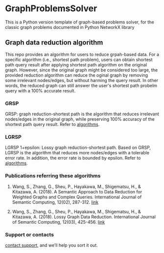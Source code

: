 # GraphProblemsSolver
This is a Python version template of graph-based problems solver, for the classic graph problems documented in Python NetworkX library


## Graph data reduction algorithm

This repo provides an algorithm for users to reduce grpah-based data. For a specific algorithm (i.e., shortest path problem), users can obtain shortest path query result after applying shortest path algorithm on the original graph. However, since the original graph might be considered too large, the provided reduction algorithm can reduce the oginal graph by removing some irrelevant nodes/edges, but without harming the query result. In other words, the reduced graph can still answer the user's shortest path probelm query with a 100% accurate result.

### GRSP

GRSP: graph reduction-shortest path is the algorithm that reduces irrelevant nodes/edges in the original graph, while preserving 100% accuracy of the shortest path query result.
Refer to [algorithms](https://github.com/ahsien0000/GraphReduction_ShortestPath/tree/master/src/algorithm).

### LGRSP

LGRSP 1+epsilon: Lossy graph reduction-shortest path. Based on GRSP, LGRSP is the algorithm that reduces more nodes/edges with a tolerable error rate. In addition, the error rate is bounded by epsilon.
Refer to [algorithms](https://github.com/ahsien0000/GraphReduction_ShortestPath/tree/master/src/algorithm).

### Publications referring these algorithms

1. Wang, S., Zhang, G., Sheu, P., Hayakawa, M., Shigematsu, H., & Kitazawa, A. (2018). A Semantic Approach to Data Reduction for Weighted Graphs and Complex Queries. International Journal of Semantic Computing, 12(02), 287-312. [link](https://www.worldscientific.com/doi/abs/10.1142/S1793351X18500010)

2. Wang, S., Zhang, G., Sheu, P., Hayakawa, M., Shigematsu, H., & Kitazawa, A. (2018). Lossy Graph Data Reduction. International Journal of Semantic Computing, 12(03), 425-456. [link](https://www.worldscientific.com/doi/abs/10.1142/S1793351X18500022)


### Support or contacts
[contact support](chunghc3@uci.edu), and we’ll help you sort it out.
